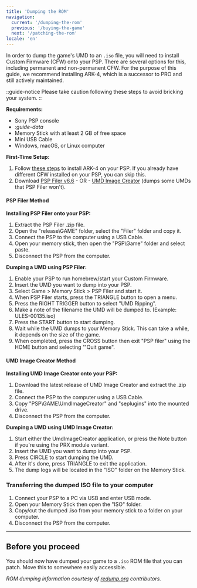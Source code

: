 ```yaml
---
title: 'Dumping the ROM'
navigation:
  current: '/dumping-the-rom'
  previous: '/buying-the-game'
  next: '/patching-the-rom'
locale: 'en'
---
```


In order to dump the game's UMD to an `.iso` file, you will need to install Custom Firmware (CFW) onto your PSP. There are several options for this, including permanent and non-permanent CFW. For the purpose of this guide, we recommend installing ARK-4, which is a successor to PRO and still actively maintained.


::guide-notice
Please take caution following these steps to avoid bricking your system.
::

**Requirements:**
* Sony PSP console
* *:guide-data*
* Memory Stick with at least 2 GB of free space
* Mini USB Cable
* Windows, macOS, or Linux computer

**First-Time Setup:**
1. Follow [these steps](https://www.pspunk.com/psp-cfw/) to install ARK-4 on your PSP. If you already have different CFW installed on your PSP, you can skip this.
2. Download [PSP Filer v6.6](https://archive.org/download/filer6.6/filer6.6.zip) - OR - [UMD Image Creator](https://github.com/saramibreak/UmdImageCreator/releases/) (dumps some UMDs that PSP Filer won't).

#### PSP Filer Method

**Installing PSP Filer onto your PSP:**

1. Extract the PSP Filer .zip file.
2. Open the "release\GAME" folder, select the "Filer" folder and copy it.
3. Connect the PSP to the computer using a USB Cable.
4. Open your memory stick, then open the "PSP\Game" folder and select paste.
5. Disconnect the PSP from the computer.


**Dumping a UMD using PSP Filer:**

1. Enable your PSP to run homebrew/start your Custom Firmware.
2. Insert the UMD you want to dump into your PSP.
3. Select Game > Memory Stick > PSP Filer and start it.
4. When PSP Filer starts, press the TRIANGLE button to open a menu.
5. Press the RIGHT TRIGGER button to select "UMD Ripping".
6. Make a note of the filename the UMD will be dumped to. (Example: ULES-00135.iso)
7. Press the START button to start dumping.
8. Wait while the UMD dumps to your Memory Stick. This can take a while, it depends on the size of the game.
9. When completed, press the CROSS button then exit "PSP filer" using the HOME button and selecting '"Quit game".

#### UMD Image Creator Method

**Installing UMD Image Creator onto your PSP:**

1. Download the latest release of UMD Image Creator and extract the .zip file.
2. Connect the PSP to the computer using a USB Cable.
3. Copy "PSP\GAME\UmdImageCreator" and "seplugins" into the mounted drive.
4. Disconnect the PSP from the computer.

**Dumping a UMD using UMD Image Creator:**

1. Start either the UmdImageCreator application, or press the Note button if you're using the PRX module variant.
2. Insert the UMD you want to dump into your PSP.
3. Press CIRCLE to start dumping the UMD.
4. After it's done, press TRIANGLE to exit the application.
5. The dump logs will be located in the "ISO" folder on the Memory Stick.


### Transferring the dumped ISO file to your computer

1. Connect your PSP to a PC via USB and enter USB mode.
2. Open your Memory Stick then open the "ISO" folder.
3. Copy/cut the dumped .iso from your memory stick to a folder on your computer.
4. Disconnect the PSP from the computer.

---

## Before you proceed
You should now have dumped your game to a `.iso` ROM file that you can patch. Move this to somewhere easily accessible.

*ROM dumping information courtesy of [redump.org](http://wiki.redump.org/index.php?title=PlayStation_Portable_Dumping_Guide) contributors.*

